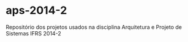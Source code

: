 aps-2014-2
==========

Repositório dos projetos usados na disciplina Arquitetura e Projeto de Sistemas IFRS 2014-2
